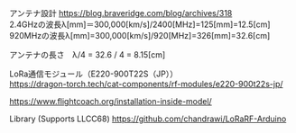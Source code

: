 アンテナ設計
https://blog.braveridge.com/blog/archives/318<br>
2.4GHzの波長λ[mm]＝300,000[km/s]/2400[MHz]=125[mm]=12.5[cm]<br>
920MHzの波長λ[mm]=300,000[km/s]/920[MHz]=326[mm]=32.6[cm]<br>

アンテナの長さ　λ/4 = 32.6 / 4 = 8.15[cm]</br>

LoRa通信モジュール（E220-900T22S（JP）） <br>
https://dragon-torch.tech/cat-components/rf-modules/e220-900t22s-jp/<br>



https://www.flightcoach.org/installation-inside-model/

Library (Supports LLCC68)
https://github.com/chandrawi/LoRaRF-Arduino
